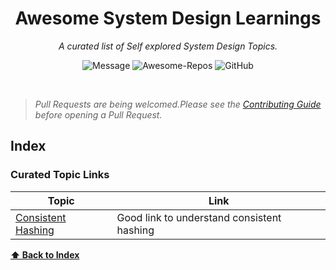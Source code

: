 <div align='center'>

# Awesome System Design Learnings

_A curated list of Self explored System Design Topics._ <br>

![Message](https://img.shields.io/badge/I%20%E2%9D%A4%20-OpenSource-%23ff0055) ![Awesome-Repos](https://img.shields.io/badge/Awesome--repos-%23ff0055) ![GitHub](https://img.shields.io/github/license/pawelborkar/awesome-repos?color=%23ff0055)

</div> <br>

> _Pull Requests are being welcomed.Please see the [Contributing Guide](CONTRIBUTING.md) before opening a Pull Request._

## Index



### Curated Topic Links

| Topic                                                             | Link                                       | 
|-------------------------------------------------------------------|--------------------------------------------|
| [Consistent Hashing](https://www.youtube.com/watch?v=JEiIIjX10zE) | Good link to understand consistent hashing |



**[⬆ Back to Index](#index)**

